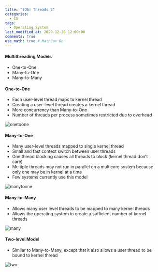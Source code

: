 ```yaml
---
title: "[OS] Threads 2"
categories: 
  - CS
tags:
  - Operating System
last_modified_at: 2020-12-28 12:00:00
comments: true
use_math: true # MathJax On
---
```


#### Multithreading Models
- One-to-One
- Many-to-One
- Many-to-Many

#### One-to-One
- Each user-level thread maps to kernel thread
- Creating a user-level thread creates a kernel thread
- More concurrency than Many-to-One
- Number of threads per process sometimes restricted due to overhead

![onetoone](https://user-images.githubusercontent.com/62474292/103490073-a0671500-4e5c-11eb-9929-a409c208ad41.JPG)

#### Many-to-One
- Many user-level threads mapped to single kernel thread
- Small and fast context switch between user threads
- One thread blocking causes all threads to block (kernel thread don't care)
- Multiple threads may not run in parallel on a multicore system because only one may be in kernel at a time
- Few systems currently use this model

![manytoone](https://user-images.githubusercontent.com/62474292/103490070-9f35e800-4e5c-11eb-8cd7-fa8804d58d5b.JPG)

#### Many-to-Many
- Allows many user level threads to be mapped to many kernel threads
- Allows the operating system to create a sufficient number of kernel threads

![many](https://user-images.githubusercontent.com/62474292/103490088-c5f41e80-4e5c-11eb-9153-c9892c5e802e.JPG)

#### Two-level Model
- Similar to Many-to-Many, except that it also allows a user thread to be bound to kernel thread

![two](https://user-images.githubusercontent.com/62474292/103490072-9fce7e80-4e5c-11eb-8724-61b218a25d7f.JPG)
